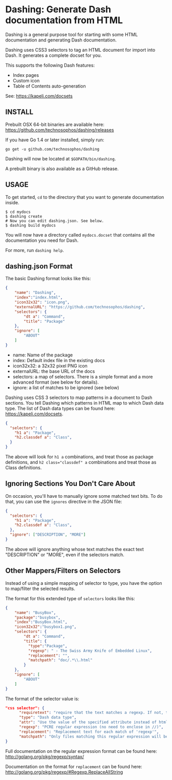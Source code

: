 # Dashing: Generate Dash documentation from HTML

Dashing is a general purpose tool for starting with some HTML
documentation and generating Dash documentation.

Dashing uses CSS3 selectors to tag an HTML document for import into
Dash. It generates a complete docset for you.

This supports the following Dash features:

- Index pages
- Custom icon
- Table of Contents auto-generation

See:
https://kapeli.com/docsets

## INSTALL

Prebuilt OSX 64-bit binaries are available here:
https://github.com/technosophos/dashing/releases

If you have Go 1.4 or later installed, simply run:

`go get -u github.com/technosophos/dashing`

Dashing will now be located at `$GOPATH/bin/dashing`.

A prebuilt binary is also available as a GitHub release.

## USAGE

To get started, `cd` to the directory that you want to generate
documentation inside.

```
$ cd mydocs
$ dashing create
# Now you can edit dashing.json. See below.
$ dashing build mydocs
```

You will now have a directory called `mydocs.docset` that contains all
the documentation you need for Dash.

For more, run `dashing help`.

## dashing.json Format

The basic Dashing format looks like this:

```json
{
    "name": "Dashing",
    "index":"index.html",
    "icon32x32": "icon.png",
    "externalURL": "https://github.com/technosophos/dashing",
    "selectors": {
        "dt a": "Command",
        "title": "Package"
    },
    "ignore": [
        "ABOUT"
    ]
}
```

- name: Name of the package
- index: Default index file in the existing docs
- icon32x32: a 32x32 pixel PNG icon
- externalURL: the base URL of the docs
- selectors: a map of selectors. There is a simple format and
  a more advanced format (see below for details).
- ignore: a list of matches to be ignored (see below)

Dashing uses CSS 3 selectors to map patterns in a document to Dash
sections. You tell Dashing which patterns in HTML map to which Dash data
type. The list of Dash data types can be found here: https://kapeli.com/docsets.

```json
{
  "selectors": {
    "h1 a": "Package",
    "h2.classdef a": "Class",
  }
}
```

The above will look for `h1 a` combinations, and treat those as package
definitions, and `h2 class="classdef" a` combinations and treat those as
Class definitions.

## Ignoring Sections You Don't Care About

On occasion, you'll have to manually ignore some matched text bits. To
do that, you can use the `ignores` directive in the JSON file:


```json
{
  "selectors": {
    "h1 a": "Package",
    "h2.classdef a": "Class",
  },
  "ignore": ["DESCRIPTION", "MORE"]
}
```

The above will ignore anything whose text matches the exact text "DESCRIPTION"
or "MORE", even if the selectors match.

## Other Mappers/Filters on Selectors

Instead of using a simple mapping of selector to type, you have the
option to map/filter the selected results.

The format for this extended type of `selectors` looks like this:

```json
{
    "name": "BusyBox",
    "package":"busybox",
    "index":"BusyBox.html",
    "icon32x32":"busybox1.png",
    "selectors": {
        "dt a": "Command",
        "title": {
          "type":"Package",
          "regexp": " - The Swiss Army Knife of Embedded Linux",
          "replacement": "",
          "matchpath": "doc/.*\\.html"
        }
    },
    "ignore": [
        "ABOUT"
    ]
}
```

The format of the selector value is:

```json
"css selector": {
      "requiretext": "require that the text matches a regexp. If not, this node is not considered as selected",
      "type": "Dash data type",
      "attr": "Use the value of the specified attribute instead of html node text as the basis for transformation",
      "regexp": "PCRE regular expression (no need to enclose in //)",
      "replacement": "Replacement text for each match of 'regexp'",
      "matchpath": "Only files matching this regular expression will be parsed. Will match all files if not set."
}
```

Full documentation on the regular expression format can be found here:
http://golang.org/pkg/regexp/syntax/

Documentation on the format for `replacement` can be found here:
http://golang.org/pkg/regexp/#Regexp.ReplaceAllString
